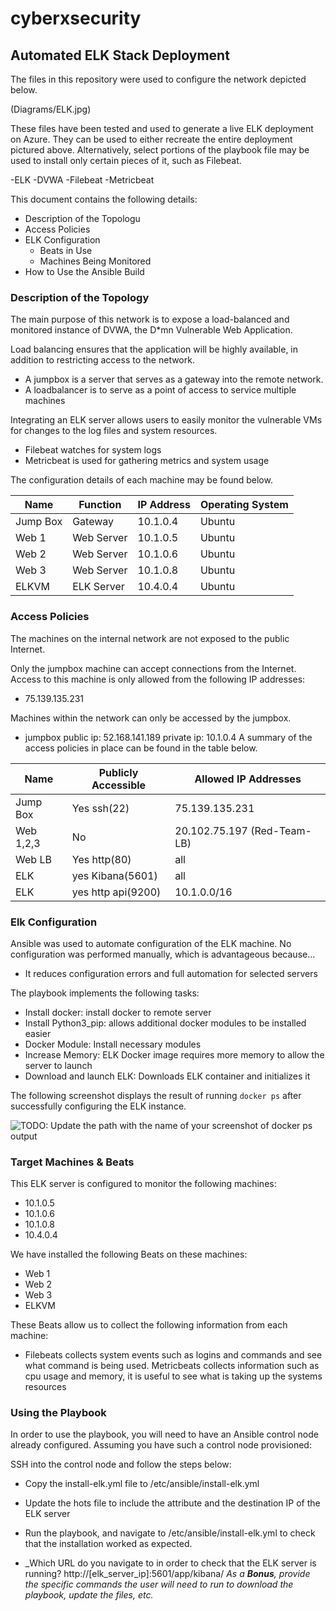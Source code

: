 # cyberxsecurity

## Automated ELK Stack Deployment

The files in this repository were used to configure the network depicted below.

(Diagrams/ELK.jpg)

These files have been tested and used to generate a live ELK deployment on Azure. They can be used to either recreate the entire deployment pictured above. Alternatively, select portions of the playbook file may be used to install only certain pieces of it, such as Filebeat.

 -ELK
 -DVWA
 -Filebeat
 -Metricbeat

This document contains the following details:
- Description of the Topologu
- Access Policies
- ELK Configuration
  - Beats in Use
  - Machines Being Monitored
- How to Use the Ansible Build


### Description of the Topology

The main purpose of this network is to expose a load-balanced and monitored instance of DVWA, the D*mn Vulnerable Web Application.

Load balancing ensures that the application will be highly available, in addition to restricting access to the network.
- A jumpbox is a server that serves as a gateway into the remote network.
- A loadbalancer is to serve as a point of access to service multiple machines

Integrating an ELK server allows users to easily monitor the vulnerable VMs for changes to the log files and system resources.
- Filebeat watches for system logs
- Metricbeat is used for gathering metrics and system usage

The configuration details of each machine may be found below.

| Name     | Function   | IP Address | Operating System |
|----------|------------|------------|------------------|
| Jump Box | Gateway    | 10.1.0.4   | Ubuntu           |
| Web 1    | Web Server | 10.1.0.5   | Ubuntu           |
| Web 2    | Web Server | 10.1.0.6   | Ubuntu           |
| Web 3    | Web Server | 10.1.0.8   | Ubuntu           |
| ELKVM    | ELK Server | 10.4.0.4   | Ubuntu           |
### Access Policies

The machines on the internal network are not exposed to the public Internet.

Only the jumpbox machine can accept connections from the Internet. Access to this machine is only allowed from the following IP addresses:
- 75.139.135.231

Machines within the network can only be accessed by the jumpbox.
- jumpbox
  public ip: 52.168.141.189
  private ip: 10.1.0.4
A summary of the access policies in place can be found in the table below.

| Name      | Publicly Accessible | Allowed IP Addresses        |
|-----------|---------------------|-----------------------------|
| Jump Box  | Yes ssh(22)         | 75.139.135.231              |
| Web 1,2,3 | No                  | 20.102.75.197 (Red-Team-LB) |
| Web LB    | Yes http(80)        | all                         |
| ELK       | yes Kibana(5601)    | all                         |
| ELK       | yes http api(9200)  | 10.1.0.0/16                 |

### Elk Configuration

Ansible was used to automate configuration of the ELK machine. No configuration was performed manually, which is advantageous because...
- It reduces configuration errors and full automation for selected servers

The playbook implements the following tasks:
- Install docker: install docker to remote server
- Install Python3_pip: allows additional docker modules to be installed easier
- Docker Module: Install necessary modules
- Increase Memory: ELK Docker image requires more memory to allow the server to launch
- Download and launch ELK: Downloads ELK container and initializes it

The following screenshot displays the result of running `docker ps` after successfully configuring the ELK instance.

![TODO: Update the path with the name of your screenshot of docker ps output](Images/docker_ps_output.png)

### Target Machines & Beats
This ELK server is configured to monitor the following machines:
- 10.1.0.5
- 10.1.0.6
- 10.1.0.8
- 10.4.0.4

We have installed the following Beats on these machines:
- Web 1
- Web 2
- Web 3
- ELKVM

These Beats allow us to collect the following information from each machine:
- Filebeats collects system events such as logins and commands and see what command is being used. Metricbeats collects information such as cpu usage and memory, it is useful to see what is taking up the systems resources

### Using the Playbook
In order to use the playbook, you will need to have an Ansible control node already configured. Assuming you have such a control node provisioned:

SSH into the control node and follow the steps below:
- Copy the install-elk.yml file to /etc/ansible/install-elk.yml
- Update the hots file to include the attribute and the destination IP of the ELK server
- Run the playbook, and navigate to /etc/ansible/install-elk.yml to check that the installation worked as expected.

- _Which URL do you navigate to in order to check that the ELK server is running?
http://[elk_server_ip]:5601/app/kibana/
_As a **Bonus**, provide the specific commands the user will need to run to download the playbook, update the files, etc._
